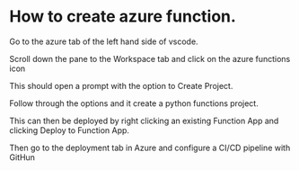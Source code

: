 # How to create azure function.

Go to the azure tab of the left hand side of vscode.

Scroll down the pane to the Workspace tab and click on the azure functions icon

This should open a prompt with the option to Create Project. 

Follow through the options and it create a python functions project.

This can then be deployed by right clicking an existing Function App and clicking Deploy to Function App.

Then go to the deployment tab in Azure and configure a CI/CD pipeline with GitHun